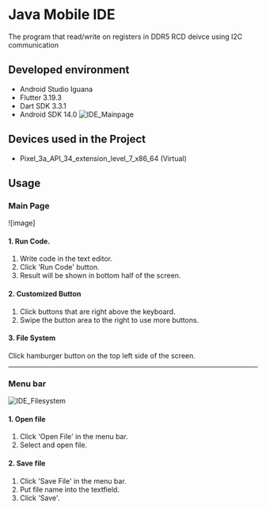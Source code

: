 # Java Mobile IDE
The program that read/write on registers in DDR5 RCD deivce using I2C communication

## Developed environment
- Android Studio Iguana
- Flutter 3.19.3
- Dart SDK 3.3.1
- Android SDK 14.0
![IDE_Mainpage](https://github.com/gcrabtree124/Mobile-IDE/assets/45058690/805791be-6a29-4687-93bc-0bf2dbe1999a)
## Devices used in the Project
- Pixel_3a_API_34_extension_level_7_x86_64 (Virtual)

## Usage
### Main Page
![image]

#### 1. Run Code. 
1. Write code in the text editor.
2. Click 'Run Code' button.
3. Result will be shown in bottom half of the screen.

#### 2. Customized Button
1. Click buttons that are right above the keyboard.
2. Swipe the button area to the right to use more buttons.

#### 3. File System
Click hamburger button on the top left side of the screen.
    
---

### Menu bar
![IDE_Filesystem](https://github.com/gcrabtree124/Mobile-IDE/assets/45058690/da52d43e-a0ab-4385-99dd-5af75efc5842)
#### 1. Open file
1. Click 'Open File' in the menu bar.    
2. Select and open file. 

#### 2. Save file
1. Click 'Save File' in the menu bar.    
2. Put file name into the textfield.
3. Click 'Save'.
